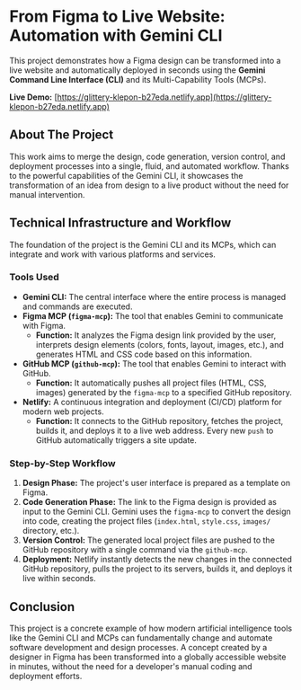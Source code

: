 # From Figma to Live Website: Automation with Gemini CLI

This project demonstrates how a Figma design can be transformed into a live website and automatically deployed in seconds using the **Gemini Command Line Interface (CLI)** and its Multi-Capability Tools (MCPs).

**Live Demo:** [https://glittery-klepon-b27eda.netlify.app](https://glittery-klepon-b27eda.netlify.app)

## About The Project

This work aims to merge the design, code generation, version control, and deployment processes into a single, fluid, and automated workflow. Thanks to the powerful capabilities of the Gemini CLI, it showcases the transformation of an idea from design to a live product without the need for manual intervention.

## Technical Infrastructure and Workflow

The foundation of the project is the Gemini CLI and its MCPs, which can integrate and work with various platforms and services.

### Tools Used

*   **Gemini CLI:** The central interface where the entire process is managed and commands are executed.
*   **Figma MCP (`figma-mcp`):** The tool that enables Gemini to communicate with Figma.
    *   **Function:** It analyzes the Figma design link provided by the user, interprets design elements (colors, fonts, layout, images, etc.), and generates HTML and CSS code based on this information.
*   **GitHub MCP (`github-mcp`):** The tool that enables Gemini to interact with GitHub.
    *   **Function:** It automatically pushes all project files (HTML, CSS, images) generated by the `figma-mcp` to a specified GitHub repository.
*   **Netlify:** A continuous integration and deployment (CI/CD) platform for modern web projects.
    *   **Function:** It connects to the GitHub repository, fetches the project, builds it, and deploys it to a live web address. Every new `push` to GitHub automatically triggers a site update.

### Step-by-Step Workflow

1.  **Design Phase:** The project's user interface is prepared as a template on Figma.
2.  **Code Generation Phase:** The link to the Figma design is provided as input to the Gemini CLI. Gemini uses the `figma-mcp` to convert the design into code, creating the project files (`index.html`, `style.css`, `images/` directory, etc.).
3.  **Version Control:** The generated local project files are pushed to the GitHub repository with a single command via the `github-mcp`.
4.  **Deployment:** Netlify instantly detects the new changes in the connected GitHub repository, pulls the project to its servers, builds it, and deploys it live within seconds.

## Conclusion

This project is a concrete example of how modern artificial intelligence tools like the Gemini CLI and MCPs can fundamentally change and automate software development and design processes. A concept created by a designer in Figma has been transformed into a globally accessible website in minutes, without the need for a developer's manual coding and deployment efforts.
